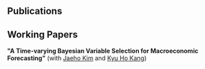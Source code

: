 ## Publications

## Working Papers
**"A Time-varying Bayesian Variable Selection for Macroeconomic Forecasting"** (with [Jaeho Kim]("https://sites.google.com/site/jaehoecon/home") and [Kyu Ho Kang]("https://faculty.korea.ac.kr/kufaculty/kyuho/index.do"))

